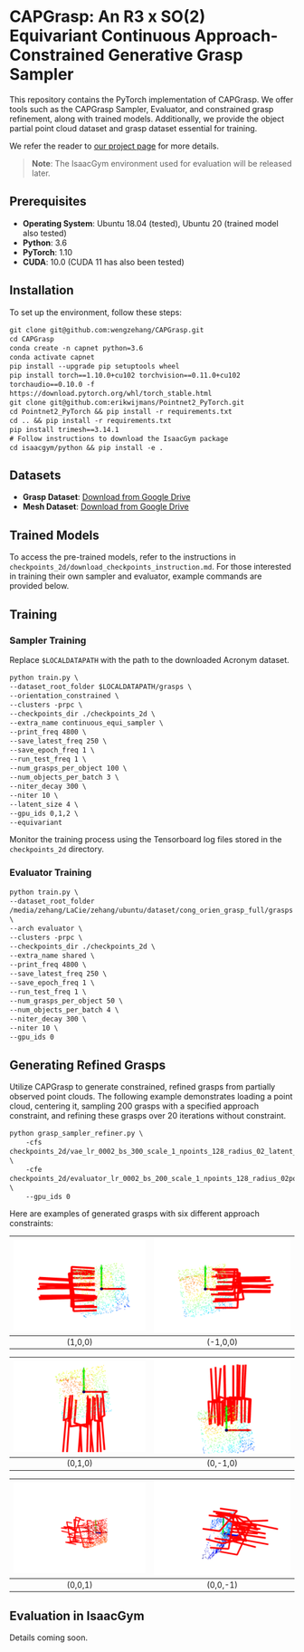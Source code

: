 # CAPGrasp: An R3 x SO(2) Equivariant Continuous Approach-Constrained Generative Grasp Sampler

This repository contains the PyTorch implementation of CAPGrasp. We offer tools such as the CAPGrasp Sampler, Evaluator, and constrained grasp refinement, along with trained models. Additionally, we provide the object partial point cloud dataset and grasp dataset essential for training.

We refer the reader to [our project page](https://wengzehang.github.io/CAPGrasp/) for more details.

> **Note**: The IsaacGym environment used for evaluation will be released later.

## Prerequisites

- **Operating System**: Ubuntu 18.04 (tested), Ubuntu 20 (trained model also tested)
- **Python**: 3.6
- **PyTorch**: 1.10
- **CUDA**: 10.0 (CUDA 11 has also been tested)

## Installation

To set up the environment, follow these steps:

```
git clone git@github.com:wengzehang/CAPGrasp.git
cd CAPGrasp
conda create -n capnet python=3.6
conda activate capnet
pip install --upgrade pip setuptools wheel
pip install torch==1.10.0+cu102 torchvision==0.11.0+cu102 torchaudio==0.10.0 -f https://download.pytorch.org/whl/torch_stable.html
git clone git@github.com:erikwijmans/Pointnet2_PyTorch.git
cd Pointnet2_PyTorch && pip install -r requirements.txt
cd .. && pip install -r requirements.txt 
pip install trimesh==3.14.1
# Follow instructions to download the IsaacGym package
cd isaacgym/python && pip install -e .
```

## Datasets

- **Grasp Dataset**: [Download from Google Drive](https://drive.google.com/drive/folders/1D-7twxwE-PZ1QmVei5PsCHeKXhZopMLN?usp=sharing)
- **Mesh Dataset**: [Download from Google Drive](https://drive.google.com/file/d/1BITM0ntPUNTIWthFdveoUMMblH9zaAOp/view?usp=drive_link)

## Trained Models

To access the pre-trained models, refer to the instructions in `checkpoints_2d/download_checkpoints_instruction.md`. For those interested in training their own sampler and evaluator, example commands are provided below.

## Training

### Sampler Training

Replace `$LOCALDATAPATH` with the path to the downloaded Acronym dataset.

```
python train.py \
--dataset_root_folder $LOCALDATAPATH/grasps \
--orientation_constrained \
--clusters -prpc \
--checkpoints_dir ./checkpoints_2d \
--extra_name continuous_equi_sampler \
--print_freq 4800 \
--save_latest_freq 250 \
--save_epoch_freq 1 \
--run_test_freq 1 \
--num_grasps_per_object 100 \
--num_objects_per_batch 3 \
--niter_decay 300 \
--niter 10 \
--latent_size 4 \
--gpu_ids 0,1,2 \
--equivariant
```

Monitor the training process using the Tensorboard log files stored in the `checkpoints_2d` directory.

### Evaluator Training

```
python train.py \
--dataset_root_folder /media/zehang/LaCie/zehang/ubuntu/dataset/cong_orien_grasp_full/grasps \
--arch evaluator \
--clusters -prpc \
--checkpoints_dir ./checkpoints_2d \
--extra_name shared \
--print_freq 4800 \
--save_latest_freq 250 \
--save_epoch_freq 1 \
--run_test_freq 1 \
--num_grasps_per_object 50 \
--num_objects_per_batch 4 \
--niter_decay 300 \
--niter 10 \
--gpu_ids 0
```

## Generating Refined Grasps

Utilize CAPGrasp to generate constrained, refined grasps from partially observed point clouds. The following example demonstrates loading a point cloud, centering it, sampling 200 grasps with a specified approach constraint, and refining these grasps over 20 iterations without constraint.

```
python grasp_sampler_refiner.py \
    -cfs checkpoints_2d/vae_lr_0002_bs_300_scale_1_npoints_128_radius_02_latent_size_4_position_constrained_orientation_constrained_continuous_equivariant_clusters_prerendered_continuous_equi_regloss/ \
    -cfe checkpoints_2d/evaluator_lr_0002_bs_200_scale_1_npoints_128_radius_02pointnet++_clusters_prerendered_0401 \
    --gpu_ids 0
```

Here are examples of generated grasps with six different approach constraints:

| ![a](demo/g1.png) | ![d](demo/g2.png) |
|:-----------------:|:-----------------:|
|     (1,0,0)       |     (-1,0,0)      |

| ![b](demo/g3.png) | ![e](demo/g4.png) |
|:-----------------:|:-----------------:|
|      (0,1,0)     |     (0,-1,0)       |

| ![c](demo/g5.png) | ![f](demo/g6.png) |
|:-----------------:|:-----------------:|
|      (0,0,1)      |     (0,0,-1)      |


## Evaluation in IsaacGym

Details coming soon.
